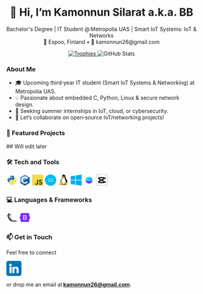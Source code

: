 <h1 align="center">👋 Hi, I’m Kamonnun Silarat a.k.a. BB</h1>
<p align="center">
  Bachelor's Degree | IT Student @ Metropolia UAS | Smart IoT Systems: IoT & Networks  
  <br/>
  📍 Espoo, Finland • 📨 kamonnun26@gmail.com  
</p>

<p align="center">
  <a href="https://github.com/Trailbblazer?tab=stars">
    <img src="https://github-profile-trophy.vercel.app/?username=Trailbblazer&row=1&column=2" alt="Trophies"/>
  </a>
  <img src="https://github-readme-stats.vercel.app/api?username=Trailbblazer&show_icons=true&locale=en" alt="GitHub Stats" width="45%"/>
</p>

<h3 align="left">About Me</h3>

- 🎓 Upcoming third‑year IT student (Smart IoT Systems & Networking) at Metropolia UAS.  
- 💡 Passionate about embedded C, Python, Linux & secure network design.  
- 🚀 Seeking summer internships in IoT, cloud, or cybersecurity.  
- 🤝 Let’s collaborate on open‑source IoT/networking projects!

<h3 align="left">🔭 Featured Projects </h3>
## Will edit later

<h3 align="left">🛠 Tech and Tools</h3> 
<p>
  <!-- Programming -->
  <img src="https://raw.githubusercontent.com/devicons/devicon/master/icons/python/python-original.svg" alt="Python" width="30" />
  <img src="https://raw.githubusercontent.com/devicons/devicon/master/icons/c/c-original.svg" alt="C" width="30" />
  <img src="https://raw.githubusercontent.com/devicons/devicon/master/icons/javascript/javascript-original.svg" alt="JavaScript" width="30" />
  <!-- Networking -->
  <img src="https://github.com/Trailbblazer/Profileicons/raw/main/cisco.png" alt="Cisco" width="30" />
  <!-- OS & Cloud -->
  <img src="https://raw.githubusercontent.com/devicons/devicon/master/icons/linux/linux-original.svg" alt="Linux" width="30" />
  <img src="https://raw.githubusercontent.com/devicons/devicon/master/icons/windows8/windows8-original.svg" alt="Windows" width="30" />
  <!-- Multimedia -->
  <img src="https://github.com/Trailbblazer/Profileicons/raw/main/canva.png" alt="Canva" width="30" />
  <img src="https://github.com/Trailbblazer/Profileicons/raw/main/capcut.png" alt="CapCut" width="30" />
</p>

<h3 align="left">💻 Languages & Frameworks</h3> 
<p>
  <img src="https://raw.githubusercontent.com/devicons/devicon/master/icons/flask/flask-original.svg" alt="Flask" width="30" />
  <img src="https://raw.githubusercontent.com/devicons/devicon/master/icons/bootstrap/bootstrap-plain.svg" alt="Bootstrap" width="30" />
</p>

<h3 align="left">📫 Get in Touch </h3> 
Feel free to connect
<p align="left">
<a href="https://www.linkedin.com/in/kamonnunsilarat/" target="blank"><img align="center" src="https://github.com/Trailbblazer/Profileicons/blob/f06726c9890efb518d111a373188d98faee440ac/linkedin.png" alt="Kamonnun Silarat" height="40" width="40" /></a>
</p>

or drop me an email at **kamonnun26@gmail.com**.
